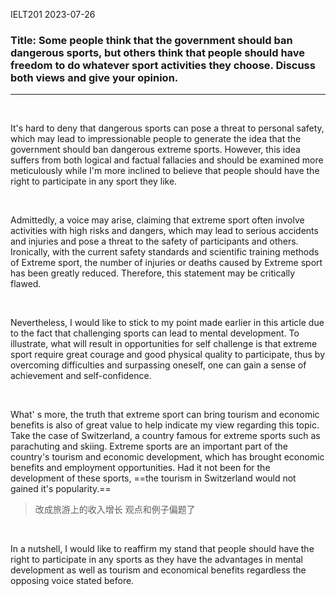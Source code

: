 IELT201 2023-07-26

### Title: Some people think that the government should ban dangerous sports, but others think that people should have freedom to do whatever sport activities they choose. Discuss both views and give your opinion.

---

<br/>

It's hard to deny that dangerous sports can pose a threat to personal safety, which may lead to impressionable people to generate the idea that the government should ban dangerous extreme sports. However, this idea suffers from both logical and factual fallacies and should be examined more meticulously while I'm more inclined to believe that people should have the right to participate in any sport they like.

<br/>

Admittedly, a voice may arise, claiming that extreme sport often involve activities with high risks and dangers, which may lead to serious accidents and injuries and pose a threat to the safety of participants and others. Ironically, with the current safety standards and scientific training methods of Extreme sport, the number of injuries or deaths caused by Extreme sport has been greatly reduced.  Therefore, this statement may be critically flawed.

<br/>

Nevertheless, I would like to stick to my point made earlier in this article due to the fact that challenging sports can lead to mental development. To illustrate, what will result in opportunities for self challenge is that extreme sport require great courage and good physical quality to participate, thus by overcoming difficulties and surpassing oneself, one can gain a sense of achievement and self-confidence.

<br/>

What' s more, the truth that extreme sport can bring tourism and economic benefits is also of great value to help indicate my view regarding this topic. Take the case of Switzerland, a country famous for extreme sports such as parachuting and skiing. Extreme sports are an important part of the country's tourism and economic development, which has brought economic benefits and employment opportunities. Had it not been for the development of these sports, ==the tourism in Switzerland would not gained it's popularity.==
> 改成旅游上的收入增长
> 观点和例子偏题了

<br/>

In a nutshell, I would like to reaffirm my stand that people should have the right to participate in any sports as they have the advantages in mental development as well as tourism and economical benefits regardless the opposing voice stated before.